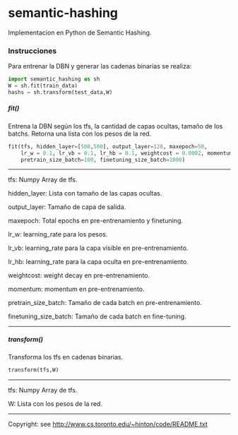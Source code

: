 # semantic-hashing
Implementacion en Python de Semantic Hashing.

### Instrucciones
Para entrenar la DBN y generar las cadenas binarias se realiza:
```python
import semantic_hashing as sh
W = sh.fit(train_data)
hashs = sh.transform(test_data,W)
```
##### fit()
Entrena la DBN según los tfs, la cantidad de capas ocultas, tamaño de los batchs. Retorna una lista con los pesos de la red.
```python
fit(tfs, hidden_layer=[500,500], output_layer=128, maxepoch=50,
    lr_w = 0.1, lr_vb = 0.1, lr_hb = 0.1, weightcost = 0.0002, momentum = 0.9,
    pretrain_size_batch=100, finetuning_size_batch=1000)
```
***
tfs: Numpy Array de tfs.

hidden_layer: Lista con tamaño de las capas ocultas.

output_layer: Tamaño de capa de salida.

maxepoch: Total epochs en pre-entrenamiento y finetuning.

lr_w: learning_rate para los pesos.

lr_vb: learning_rate para la capa visible en pre-entrenamiento.

lr_hb: learning_rate para la capa oculta en pre-entrenamiento.

weightcost: weight decay en pre-entrenamiento.

momentum: momentum en pre-entrenamiento.

pretrain_size_batch: Tamaño de cada batch en pre-entrenamiento.

finetuning_size_batch: Tamaño de cada batch en fine-tuning.
***

##### transform()
Transforma los tfs en cadenas binarias.
```python
transform(tfs,W)
```
***
tfs: Numpy Array de tfs.

W: Lista con los pesos de la red.
***

Copyright: see http://www.cs.toronto.edu/~hinton/code/README.txt
